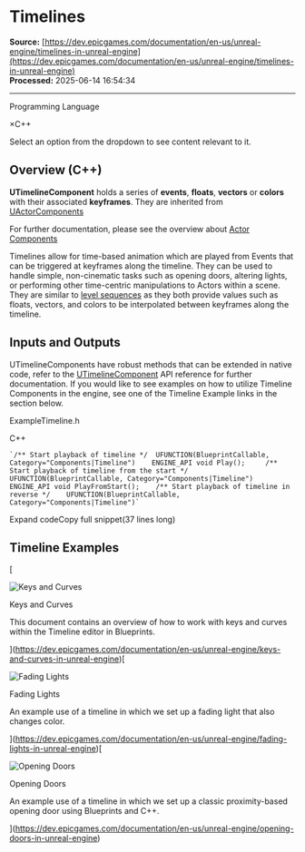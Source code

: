 # Timelines

**Source:** [https://dev.epicgames.com/documentation/en-us/unreal-engine/timelines-in-unreal-engine](https://dev.epicgames.com/documentation/en-us/unreal-engine/timelines-in-unreal-engine)  
**Processed:** 2025-06-14 16:54:34

---

Programming Language

×C++

Select an option from the dropdown to see content relevant to it.

## Overview (C++)

**UTimelineComponent** holds a series of **events**, **floats**, **vectors** or **colors** with their associated **keyframes**. They are inherited from [UActorComponents](https://dev.epicgames.com/documentation/en-us/unreal-engine/API/Runtime/Engine/Components/UActorComponent?application_version=5.5)

For further documentation, please see the overview about [Actor Components](https://dev.epicgames.com/documentation/en-us/unreal-engine/components-in-unreal-engine)

Timelines allow for time-based animation which are played from Events that can be triggered at keyframes along the timeline. They can be used to handle simple, non-cinematic tasks such as opening doors, altering lights, or performing other time-centric manipulations to Actors within a scene. They are similar to [level sequences](https://dev.epicgames.com/documentation/en-us/unreal-engine/unreal-engine-sequencer-movie-tool-overview) as they both provide values such as floats, vectors, and colors to be interpolated between keyframes along the timeline.

## Inputs and Outputs

UTimelineComponents have robust methods that can be extended in native code, refer to the [UTimelineComponent](https://dev.epicgames.com/documentation/en-us/unreal-engine/API/Runtime/Engine/Components/UTimelineComponent?application_version=5.5) API reference for further documentation. If you would like to see examples on how to utilize Timeline Components in the engine, see one of the Timeline Example links in the section below.

ExampleTimeline.h

C++

```code
`/** Start playback of timeline */ 	UFUNCTION(BlueprintCallable, Category="Components|Timeline") 	ENGINE_API void Play();  	/** Start playback of timeline from the start */ 	UFUNCTION(BlueprintCallable, Category="Components|Timeline") 	ENGINE_API void PlayFromStart();  	/** Start playback of timeline in reverse */ 	UFUNCTION(BlueprintCallable, Category="Components|Timeline")`

```

Expand codeCopy full snippet(37 lines long)

## Timeline Examples

[

![Keys and Curves](https://dev.epicgames.com/community/api/documentation/image/ee3c8bd8-6c0c-4e0d-b5fb-190c37db5d19?resizing_type=fit&width=640&height=640)

Keys and Curves

This document contains an overview of how to work with keys and curves within the Timeline editor in Blueprints.





](https://dev.epicgames.com/documentation/en-us/unreal-engine/keys-and-curves-in-unreal-engine)[

![Fading Lights](https://dev.epicgames.com/community/api/documentation/image/5260f5d3-3a8a-4031-ad44-1ce064019db2?resizing_type=fit&width=640&height=640)

Fading Lights

An example use of a timeline in which we set up a fading light that also changes color.





](https://dev.epicgames.com/documentation/en-us/unreal-engine/fading-lights-in-unreal-engine)[

![Opening Doors](https://dev.epicgames.com/community/api/documentation/image/9097abdf-dab7-43f7-b2db-647dc17f103f?resizing_type=fit&width=640&height=640)

Opening Doors

An example use of a timeline in which we set up a classic proximity-based opening door using Blueprints and C++.





](https://dev.epicgames.com/documentation/en-us/unreal-engine/opening-doors-in-unreal-engine)